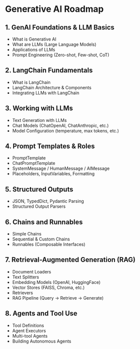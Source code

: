 # Generative AI Roadmap

## 1. GenAI Foundations & LLM Basics
- What is Generative AI
- What are LLMs (Large Language Models)
- Applications of LLMs
- Prompt Engineering (Zero-shot, Few-shot, CoT)

## 2. LangChain Fundamentals
- What is LangChain
- LangChain Architecture & Components
- Integrating LLMs with LangChain

## 3. Working with LLMs
- Text Generation with LLMs
- Chat Models (ChatOpenAI, ChatAnthropic, etc.)
- Model Configuration (temperature, max tokens, etc.)

## 4. Prompt Templates & Roles
- PromptTemplate
- ChatPromptTemplate
- SystemMessage / HumanMessage / AIMessage
- Placeholders, InputVariables, Formatting

## 5. Structured Outputs
- JSON, TypedDict, Pydantic Parsing
- Structured Output Parsers

## 6. Chains and Runnables
- Simple Chains
- Sequential & Custom Chains
- Runnables (Composable Interfaces)

## 7. Retrieval-Augmented Generation (RAG)
- Document Loaders
- Text Splitters
- Embedding Models (OpenAI, HuggingFace)
- Vector Stores (FAISS, Chroma, etc.)
- Retrievers
- RAG Pipeline (Query → Retrieve → Generate)

## 8. Agents and Tool Use
- Tool Definitions
- Agent Executors
- Multi-tool Agents
- Building Autonomous Agents

